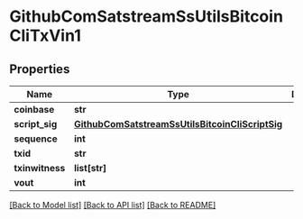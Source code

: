 # GithubComSatstreamSsUtilsBitcoinCliTxVin1

## Properties
Name | Type | Description | Notes
------------ | ------------- | ------------- | -------------
**coinbase** | **str** |  | [optional] 
**script_sig** | [**GithubComSatstreamSsUtilsBitcoinCliScriptSig**](GithubComSatstreamSsUtilsBitcoinCliScriptSig.md) |  | [optional] 
**sequence** | **int** |  | [optional] 
**txid** | **str** |  | [optional] 
**txinwitness** | **list[str]** |  | [optional] 
**vout** | **int** |  | [optional] 

[[Back to Model list]](../README.md#documentation-for-models) [[Back to API list]](../README.md#documentation-for-api-endpoints) [[Back to README]](../README.md)

